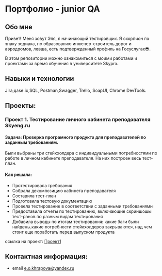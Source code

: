 # Портфолио - junior QA

## Обо мне
Привет! Меня зовут Эля, я начинающий тестировщик. Я скорпион по знаку зодиака, по образованию инженер-строитель дорог и аэродромов, левша, есть подтвержденный профиль на Госуслугах😎. 

В этом репозитории можно ознакомиться с моими работами и проектами за время обучения в университете Skypro.

## Навыки и технологии
Jira,qase.io,SQL, Postman,Swagger, Trello,
SoapUI, Chrome DevTools.

## Проекты: 
### Проект 1. Тестирование личного кабинета преподователя Skyeng.ru
#### Задача: Проверка програмного продукта для преподавателей по заданным требованиям. 
Были выбраны три стейкхолдера с индивидуальными потребностями по работе в личном кабинете преподавателя. На них построен весь тест-план. 
#### Как решала: 
- Протестировала требования
- Собрала декомпозицию кабинета преподавателя
- Составила тест-план
- Подготовила тестовую документацию 
- Провела тестирование в соответствии с заданными требованиями
- Предоставила отчеты по тестированию, включающие скриншошы тест-ранов по разным видам тестирования
- Добавила выводы по итогам тестирования: какие баги были найдены,какие потребности стейкхолдеров закрываются, над чем стоит еще поработать перед выпуском продукта

ссылка на проект: [Проект1](https://rainy-address-ef4.notion.site/1-Skyeng-ru-dc6849fe3b104589a403f440be180841)

## Контактная информация: 
- email e.o.khrapova@yandex.ru






